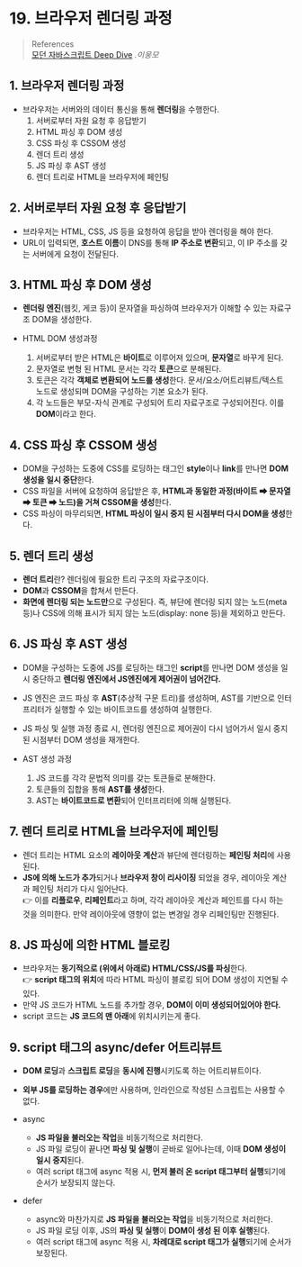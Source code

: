 # 19. 브라우저 렌더링 과정

> References <br> <a href="http://www.yes24.com/Product/Goods/92742567?OzSrank=1">모던 자바스크립트 Deep Dive</a> _.이웅모_

## 1. 브라우저 렌더링 과정

- 브라우저는 서버와의 데이터 통신을 통해 **렌더링**을 수행한다.
  1. 서버로부터 자원 요청 후 응답받기
  2. HTML 파싱 후 DOM 생성
  3. CSS 파싱 후 CSSOM 생성
  4. 렌더 트리 생성
  5. JS 파싱 후 AST 생성
  6. 렌더 트리로 HTML을 브라우저에 페인팅

## 2. 서버로부터 자원 요청 후 응답받기

- 브라우저는 HTML, CSS, JS 등을 요청하여 응답을 받아 렌더링을 해야 한다.
- URL이 입력되면, **호스트 이름**이 DNS를 통해 **IP 주소로 변환**되고, 이 IP 주소를 갖는 서버에게 요청이 전달된다.

## 3. HTML 파싱 후 DOM 생성

- **렌더링 엔진**(웹킷, 게코 등)이 문자열을 파싱하여 브라우저가 이해할 수 있는 자료구조 DOM을 생성한다.

- HTML DOM 생성과정
  1. 서버로부터 받은 HTML은 **바이트**로 이루어져 있으며, **문자열**로 바꾸게 된다.
  2. 문자열로 변형 된 HTML 문서는 각각 **토큰**으로 분해된다.
  3. 토큰은 각각 **객체로 변환되어 노드를 생성**한다. 문서/요소/어트리뷰트/텍스트 노드로 생성되며 DOM을 구성하는 기본 요소가 된다.
  4. 각 노드들은 부모-자식 관계로 구성되어 트리 자료구조로 구성되어진다. 이를 **DOM**이라고 한다.

## 4. CSS 파싱 후 CSSOM 생성

- DOM을 구성하는 도중에 CSS를 로딩하는 태그인 **style**이나 **link**를 만나면 **DOM 생성을 일시 중단**한다.
- CSS 파일을 서버에 요청하여 응답받은 후, **HTML과 동일한 과정(바이트 ➡ 문자열 ➡ 토큰 ➡ 노드)을 거쳐 CSSOM을 생성**한다.
- CSS 파싱이 마무리되면, **HTML 파싱이 일시 중지 된 시점부터 다시 DOM을 생성**한다.

## 5. 렌더 트리 생성

- **렌더 트리**란? 렌더링에 필요한 트리 구조의 자료구조이다.
- **DOM**과 **CSSOM**을 합쳐서 만든다.
- **화면에 렌더링 되는 노드만**으로 구성된다. 즉, 뷰단에 렌더링 되지 않는 노드(meta 등)나 CSS에 의해 표시가 되지 않는 노드(display: none 등)을 제외하고 만든다.

## 6. JS 파싱 후 AST 생성

- DOM을 구성하는 도중에 JS를 로딩하는 태그인 **script**를 만나면 DOM 생성을 일시 중단하고 **렌더링 엔진에서 JS엔진에게 제어권이 넘어간다.**
- JS 엔진은 코드 파싱 후 **AST**(추상적 구문 트리)를 생성하며, AST를 기반으로 인터프리터가 실행할 수 있는 바이트코드를 생성하여 실행한다.
- JS 파싱 및 실행 과정 종료 시, 렌더링 엔진으로 제어권이 다시 넘어가서 일시 중지 된 시점부터 DOM 생성을 재개한다.

- AST 생성 과정
  1. JS 코드를 각각 문법적 의미를 갖는 토큰들로 분해한다.
  2. 토큰들의 집합을 통해 **AST를 생성**한다.
  3. AST는 **바이트코드로 변환**되어 인터프리터에 의해 실행된다.

## 7. 렌더 트리로 HTML을 브라우저에 페인팅

- 렌더 트리는 HTML 요소의 **레이아웃 계산**과 뷰단에 렌더링하는 **페인팅 처리**에 사용된다.
- **JS에 의해 노드가 추가**되거나 **브라우저 창이 리사이징** 되었을 경우, 레이아웃 계산과 페인팅 처리가 다시 일어난다. <br>
  👉 이를 **리플로우**, **리페인트**라고 하며, 각각 레이아웃 계산과 페인트를 다시 하는 것을 의미한다. 만약 레이아웃에 영향이 없는 변경일 경우 리페인팅만 진행된다.

## 8. JS 파싱에 의한 HTML 블로킹

- 브라우저는 **동기적으로 (위에서 아래로) HTML/CSS/JS를 파싱**한다. <br>
  👉 **script 태그의 위치**에 따라 HTML 파싱이 블로킹 되어 DOM 생성이 지연될 수 있다.
- 만약 JS 코드가 HTML 노드를 추가할 경우, **DOM이 이미 생성되어있어야 한다.**
- script 코드는 **JS 코드의 맨 아래**에 위치시키는게 좋다.

## 9. script 태그의 async/defer 어트리뷰트

- **DOM 로딩**과 **스크립트 로딩**을 **동시에 진행**시키도록 하는 어트리뷰트이다.
- **외부 JS를 로딩하는 경우**에만 사용하며, 인라인으로 작성된 스크립트는 사용할 수 없다.

- async
  - **JS 파일을 불러오는 작업**을 비동기적으로 처리한다.
  - JS 파일 로딩이 끝나면 **파싱 및 실행**이 곧바로 일어나는데, 이때 **DOM 생성이 일시 중지**된다.
  - 여러 script 태그에 async 적용 시, **먼저 불러 온 script 태그부터 실행**되기에 순서가 보장되지 않는다.
- defer
  - async와 마찬가지로 **JS 파일을 불러오는 작업**을 비동기적으로 처리한다.
  - JS 파일 로딩 이후, JS의 **파싱 및 실행**이 **DOM이 생성 된 이후 실행**된다.
  - 여러 script 태그에 async 적용 시, **차례대로 script 태그가 실행**되기에 순서가 보장된다.
